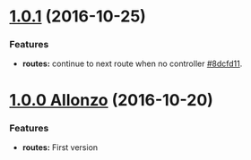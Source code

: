 <a name="1.0.1"></a>
# [1.0.1](https://github.com/CodeCorico/allons-y-routes/compare/1.0.0...1.0.1) (2016-10-25)

### Features
* **routes:** continue to next route when no controller [#8dcfd11](https://github.com/CodeCorico/allons-y-routes/commit/8dcfd11).

<a name="1.0.0"></a>
# [1.0.0 Allonzo](https://github.com/CodeCorico/allons-y-routes/releases/tag/1.0.0) (2016-10-20)

### Features

* **routes:** First version
